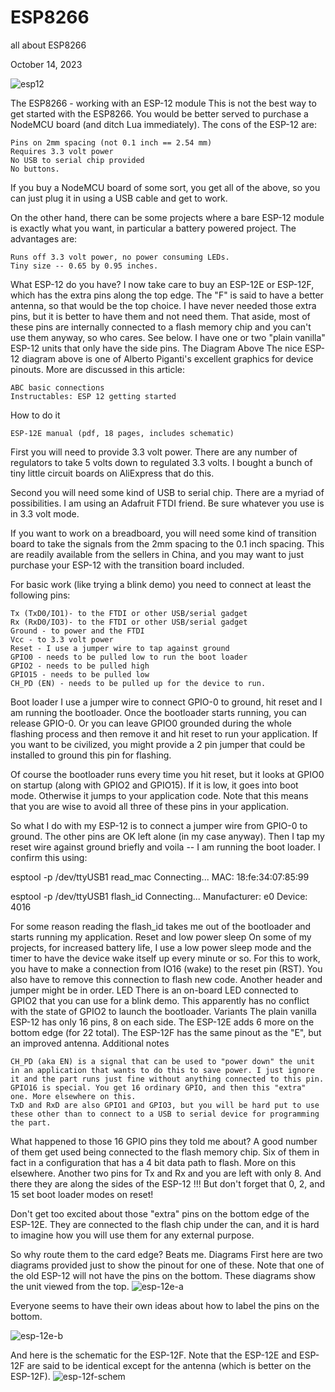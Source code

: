 # ESP8266
all about ESP8266

October 14, 2023

![esp12](https://github.com/adamslab-git/ESP8266/assets/147629584/81ce4016-fc99-426e-ad56-9ea465dd223a)

The ESP8266 - working with an ESP-12 module
This is not the best way to get started with the ESP8266. You would be better served to purchase a NodeMCU board (and ditch Lua immediately). The cons of the ESP-12 are:

    Pins on 2mm spacing (not 0.1 inch == 2.54 mm)
    Requires 3.3 volt power
    No USB to serial chip provided
    No buttons. 

If you buy a NodeMCU board of some sort, you get all of the above, so you can just plug it in using a USB cable and get to work.

On the other hand, there can be some projects where a bare ESP-12 module is exactly what you want, in particular a battery powered project. The advantages are:

    Runs off 3.3 volt power, no power consuming LEDs.
    Tiny size -- 0.65 by 0.95 inches. 

What ESP-12 do you have?
I now take care to buy an ESP-12E or ESP-12F, which has the extra pins along the top edge. The "F" is said to have a better antenna, so that would be the top choice. I have never needed those extra pins, but it is better to have them and not need them. That aside, most of these pins are internally connected to a flash memory chip and you can't use them anyway, so who cares. See below. I have one or two "plain vanilla" ESP-12 units that only have the side pins.
The Diagram Above
The nice ESP-12 diagram above is one of Alberto Piganti's excellent graphics for device pinouts. More are discussed in this article:

    ABC basic connections
    Instructables: ESP 12 getting started 

How to do it

    ESP-12E manual (pdf, 18 pages, includes schematic) 

First you will need to provide 3.3 volt power. There are any number of regulators to take 5 volts down to regulated 3.3 volts. I bought a bunch of tiny little circuit boards on AliExpress that do this.

Second you will need some kind of USB to serial chip. There are a myriad of possibilities. I am using an Adafruit FTDI friend. Be sure whatever you use is in 3.3 volt mode.

If you want to work on a breadboard, you will need some kind of transition board to take the signals from the 2mm spacing to the 0.1 inch spacing. This are readily available from the sellers in China, and you may want to just purchase your ESP-12 with the transition board included.

For basic work (like trying a blink demo) you need to connect at least the following pins:

    Tx (TxD0/IO1)- to the FTDI or other USB/serial gadget
    Rx (RxD0/IO3)- to the FTDI or other USB/serial gadget
    Ground - to power and the FTDI
    Vcc - to 3.3 volt power
    Reset - I use a jumper wire to tap against ground
    GPIO0 - needs to be pulled low to run the boot loader
    GPIO2 - needs to be pulled high
    GPIO15 - needs to be pulled low
    CH_PD (EN) - needs to be pulled up for the device to run. 

Boot loader
I use a jumper wire to connect GPIO-0 to ground, hit reset and I am running the bootloader. Once the bootloader starts running, you can release GPIO-0. Or you can leave GPIO0 grounded during the whole flashing process and then remove it and hit reset to run your application. If you want to be civilized, you might provide a 2 pin jumper that could be installed to ground this pin for flashing.

Of course the bootloader runs every time you hit reset, but it looks at GPIO0 on startup (along with GPIO2 and GPIO15). If it is low, it goes into boot mode. Otherwise it jumps to your application code. Note that this means that you are wise to avoid all three of these pins in your application.

So what I do with my ESP-12 is to connect a jumper wire from GPIO-0 to ground. The other pins are OK left alone (in my case anyway). Then I tap my reset wire against ground briefly and voila -- I am running the boot loader. I confirm this using:

esptool -p /dev/ttyUSB1 read_mac
Connecting...
MAC: 18:fe:34:07:85:99

esptool -p /dev/ttyUSB1 flash_id
Connecting...
Manufacturer: e0
Device: 4016

For some reason reading the flash_id takes me out of the bootloader and starts running my application.
Reset and low power sleep
On some of my projects, for increased battery life, I use a low power sleep mode and the timer to have the device wake itself up every minute or so. For this to work, you have to make a connection from IO16 (wake) to the reset pin (RST). You also have to remove this connection to flash new code. Another header and jumper might be in order.
LED
There is an on-board LED connected to GPIO2 that you can use for a blink demo. This apparently has no conflict with the state of GPIO2 to launch the bootloader.
Variants
The plain vanilla ESP-12 has only 16 pins, 8 on each side. The ESP-12E adds 6 more on the bottom edge (for 22 total). The ESP-12F has the same pinout as the "E", but an improved antenna.
Additional notes

    CH_PD (aka EN) is a signal that can be used to "power down" the unit in an application that wants to do this to save power. I just ignore it and the part runs just fine without anything connected to this pin.
    GPIO16 is special. You get 16 ordinary GPIO, and then this "extra" one. More elsewhere on this.
    TxD and RxD are also GPIO1 and GPIO3, but you will be hard put to use these other than to connect to a USB to serial device for programming the part. 

What happened to those 16 GPIO pins they told me about?
A good number of them get used being connected to the flash memory chip. Six of them in fact in a configuration that has a 4 bit data path to flash. More on this elsewhere. Another two pins for Tx and Rx and you are left with only 8. And there they are along the sides of the ESP-12 !!! But don't forget that 0, 2, and 15 set boot loader modes on reset!

Don't get too excited about those "extra" pins on the bottom edge of the ESP-12E. They are connected to the flash chip under the can, and it is hard to imagine how you will use them for any external purpose.

So why route them to the card edge? Beats me.
Diagrams
First here are two diagrams provided just to show the pinout for one of these. Note that one of the old ESP-12 will not have the pins on the bottom. These diagrams show the unit viewed from the top.
![esp-12e-a](https://github.com/adamslab-git/ESP8266/assets/147629584/1adc00eb-a054-4184-b5e0-034aeff68f40)


Everyone seems to have their own ideas about how to label the pins on the bottom.

![esp-12e-b](https://github.com/adamslab-git/ESP8266/assets/147629584/e4530a60-c787-4d18-884f-06faeefa414e)


And here is the schematic for the ESP-12F. Note that the ESP-12E and ESP-12F are said to be identical except for the antenna (which is better on the ESP-12F).
![esp-12f-schem](https://github.com/adamslab-git/ESP8266/assets/147629584/2558a068-fea2-4850-b075-8bf48049926b)


